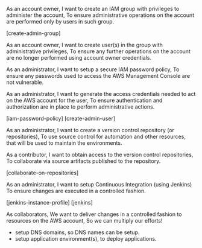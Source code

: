 As an account owner,
I want to create an IAM group with privileges to administer the account,
To ensure administrative operations on the account are performed only by users in such group.

[create-admin-group]

As an account owner,
I want to create user(s) in the group with administrative privileges,
To ensure any further operations on the account are no longer performed using account owner credentials.

As an administrator,
I want to setup a secure IAM password policy,
To ensure any passwords used to access the AWS Management Console are not vulnerable.

As an administrator,
I want to generate the access credentials needed to act on the AWS account for the user,
To ensure authentication and authorization are in place to perform administrative actions.

[iam-password-policy]
[create-admin-user]

As an administrator, 
I want to create a version control repository (or repositories),
To use source control for automation and other resources, that will be used to maintain the environments.

As a contributor,
I want to obtain access to the version control repositories,
To collaborate via source artifacts published to the repository.

[collaborate-on-repositories]

As an administrator,
I want to setup Continuous Integration (using Jenkins)
To ensure changes are executed in a controlled fashion.

[jenkins-instance-profile]
[jenkins]

As collaborators,
We want to deliver changes in a controlled fashion to resources on the AWS account,
So we can multiply our efforts!
  - setup DNS domains, so DNS names can be setup.
  - setup application environment(s), to deploy applications.
  
